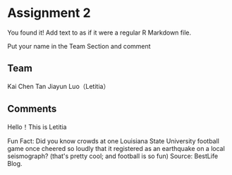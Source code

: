 # Assignment 2

You found it!  Add text to as if it were a regular R Markdown file.

Put your name in the Team Section and comment

## Team
Kai Chen Tan
Jiayun Luo（Letitia）

## Comments
Hello！This is Letitia

Fun Fact: Did you know crowds at one Louisiana State University football game once cheered so loudly that it registered as an earthquake on a local seismograph? (that's pretty cool; and football is so fun) Source: BestLife Blog. 